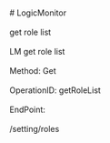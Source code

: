 <br>#     LogicMonitor</br>
<br>get role list</br>
<br>LM get role list</br>
<br>Method: Get</br>
<br>OperationID: getRoleList</br>
<br>EndPoint:</br>
<br>/setting/roles</br>
